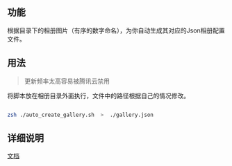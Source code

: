 ## 功能

根据目录下的相册图片（有序的数字命名），为你自动生成其对应的Json相册配置文件。

## 用法

>更新频率太高容易被腾讯云禁用

将脚本放在相册目录外面执行，文件中的路径根据自己的情况修改。

``` zsh

zsh ./auto_create_gallery.sh  >  ./gallery.json
```

## 详细说明

[文档](https://www.livejq.top/2020/%E5%86%99%E4%B8%AABash%E8%84%9A%E6%9C%AC%E8%87%AA%E5%8A%A8%E7%94%9F%E6%88%90%E7%9B%B8%E5%86%8C%E9%85%8D%E7%BD%AE%E6%96%87%E4%BB%B6json.html)
